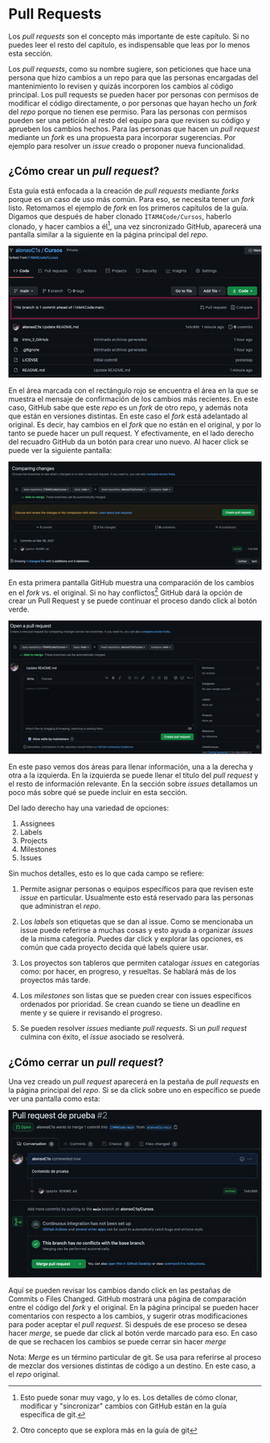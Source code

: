 # Pull Requests

Los _pull requests_ son el concepto más importante de este capítulo.
Si no puedes leer el resto del capítulo, es indispensable que leas por
lo menos esta sección.

Los _pull requests_, como su nombre sugiere, son peticiones que hace
una persona que hizo cambios a un repo para que las personas
encargadas del mantenimiento lo revisen y quizás incorporen los
cambios al código principal. Los pull requests se pueden hacer por
personas con permisos de modificar el código directamente, o por
personas que hayan hecho un _fork_ del _repo_ porque no tienen ese
permiso. Para las personas con permisos pueden ser una petición al
resto del equipo para que revisen su código y aprueben los cambios
hechos. Para las personas que hacen un _pull request_ mediante un
_fork_ es una propuesta para incorporar sugerencias. Por ejemplo para
resolver un _issue_ creado o proponer nueva funcionalidad.

## ¿Cómo crear un _pull request_?

Esta guía está enfocada a la creación de _pull requests_ mediante
_forks_ porque es un caso de uso más común. Para eso, se necesita
tener un _fork_ listo. Retomamos el ejemplo de _fork_ en los primeros
capítulos de la guía. Digamos que después de haber clonado
`ÌTAM4Code/Cursos`, haberlo clonado, y hacer cambios a él[^1], una vez
sincronizado GitHub, aparecerá una pantalla similar a la siguiente en
la página principal del _repo_.

[^1]: Esto puede sonar muy vago, y lo es. Los detalles de cómo clonar,
  modificar y "sincronizar" cambios con GitHub están en la guía
  específica de git.

![Sugerencia de pull request](figs/repo_pr_suggestion.png)

En el área marcada con el rectángulo rojo se encuentra el área en la
que se muestra el mensaje de confirmación de los cambios más
recientes. En este caso, GitHub sabe que este _repo_ es un _fork_ de
otro repo, y además nota que están en versiones distintas. En este
caso el _fork_ está adelantado al original. Es decir, hay cambios en
el _fork_ que no están en el original, y por lo tanto se puede hacer
un pull request. Y efectivamente, en el lado derecho del recuadro
GitHub da un botón para crear uno nuevo. Al hacer click se puede ver
la siguiente pantalla:

![Primer paso de un PR](figs/pr_1st_step.png)

En esta primera pantalla GitHub muestra una comparación de los cambios
en el _fork_ vs. el original. Si no hay conflictos[^2] GitHub dará la
opción de crear un Pull Request y se puede continuar el proceso dando
click al botón verde.

[^2]: Otro concepto que se explora más en la guía de git

![Segundo paso de un PR](figs/pr_2nd_step.png)

En este paso vemos dos áreas para llenar información, una a la derecha
y otra a la izquierda. En la izquierda se puede llenar el título del
_pull request_ y el resto de información relevante. En la sección
sobre _issues_ detallamos un poco más sobre qué se puede incluir en
esta sección.

Del lado derecho hay una variedad de opciones:

1. Assignees
2. Labels
3. Projects
4. Milestones
5. Issues

Sin muchos detalles, esto es lo que cada campo se refiere:

1. Permite asignar personas o equipos específicos para que revisen
   este _issue_ en particular. Usualmente esto está reservado para las
   personas que administran el _repo_.

2. Los _labels_ son etiquetas que se dan al issue. Como se mencionaba
   un issue puede referirse a muchas cosas y esto ayuda a organizar
   _issues_ de la misma categoría. Puedes dar click y explorar las
   opciones, es común que cada proyecto decida qué labels quiere usar.

3. Los proyectos son tableros que permiten catalogar _issues_ en
   categorías como: por hacer, en progreso, y resueltas. Se hablará
   más de los proyectos más tarde.

4. Los _milestones_ son listas que se pueden crear con issues
   específicos ordenados por prioridad. Se crean cuando se tiene un
   deadline en mente y se quiere ir revisando el progreso.

5. Se pueden resolver _issues_ mediante _pull requests_. Si un _pull
   request_ culmina con éxito, el _issue_ asociado se resolverá.

## ¿Cómo cerrar un _pull request_?

Una vez creado un _pull request_ aparecerá en la pestaña de _pull
requests_ en la página principal del _repo_. Si se da click sobre uno
en específico se puede ver una pantalla como esta:

![Página de un pull request](figs/pr_page.png)

Aquí se pueden revisar los cambios dando click en las pestañas de
Commits o Files Changed. GitHub mostrará una página de comparación
entre el código del _fork_ y el original. En la página principal se
pueden hacer comentarios con respecto a los cambios, y sugerir otras
modificaciones para poder aceptar el _pull request_. Si después de ese
proceso se desea hacer _merge_, se puede dar click al botón verde
marcado para eso. En caso de que se rechacen los cambios se puede
cerrar sin hacer _merge_

Nota: _Merge_ es un término particular de git. Se usa para referirse
al proceso de mezclar dos versiones distintas de código a un destino.
En este caso, a el _repo_ original.
